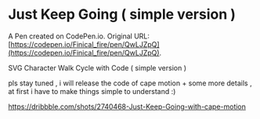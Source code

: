 # Just Keep Going ( simple version )

A Pen created on CodePen.io. Original URL: [https://codepen.io/Finical_fire/pen/QwLJZpQ](https://codepen.io/Finical_fire/pen/QwLJZpQ).

SVG Character  Walk Cycle with Code ( simple version )

pls stay tuned , i will release the code of cape motion + some more details , at first i have to make things simple to understand :)

https://dribbble.com/shots/2740468-Just-Keep-Going-with-cape-motion
